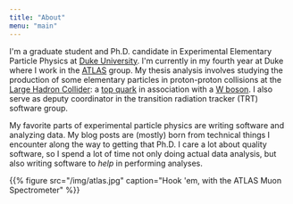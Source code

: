 ```yaml
---
title: "About"
menu: "main"
---
```


I'm a graduate student and Ph.D. candidate in Experimental Elementary
Particle Physics at [Duke University](https://www.duke.edu/). I'm
currently in my fourth year at Duke where I work in the
[ATLAS](http://atlas.cern/) group. My thesis analysis involves
studying the production of some elementary particles in proton-proton
collisions at the [Large Hadron
Collider](https://en.wikipedia.org/wiki/Large_Hadron_Collider): a [top
quark](https://en.wikipedia.org/wiki/Top_quark) in association with a
[W boson](https://en.wikipedia.org/wiki/W_and_Z_bosons). I also serve
as deputy coordinator in the transition radiation tracker (TRT)
software group.

My favorite parts of experimental particle physics are writing
software and analyzing data. My blog posts are (mostly) born from
technical things I encounter along the way to getting that Ph.D. I
care a lot about quality software, so I spend a lot of time not only
doing actual data analysis, but also writing software to _help_ in
performing analyses.

{{% figure src="/img/atlas.jpg" caption="Hook 'em, with the ATLAS Muon Spectrometer" %}}
